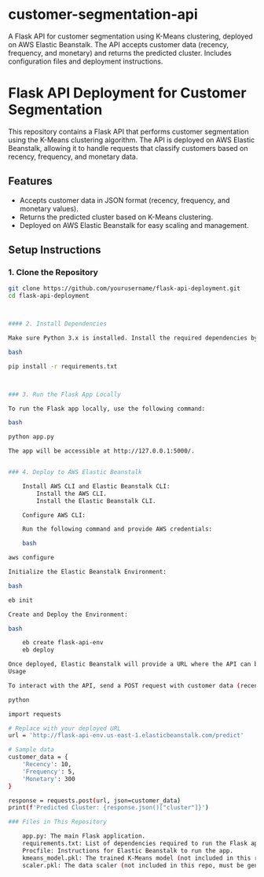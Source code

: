 # customer-segmentation-api
A Flask API for customer segmentation using K-Means clustering, deployed on AWS Elastic Beanstalk. The API accepts customer data (recency, frequency, and monetary) and returns the predicted cluster. Includes configuration files and deployment instructions.


# Flask API Deployment for Customer Segmentation

This repository contains a Flask API that performs customer segmentation using the K-Means clustering algorithm. The API is deployed on AWS Elastic Beanstalk, allowing it to handle requests that classify customers based on recency, frequency, and monetary data.

## Features

- Accepts customer data in JSON format (recency, frequency, and monetary values).
- Returns the predicted cluster based on K-Means clustering.
- Deployed on AWS Elastic Beanstalk for easy scaling and management.
  
## Setup Instructions

### 1. Clone the Repository

```bash
git clone https://github.com/yourusername/flask-api-deployment.git
cd flask-api-deployment



#### 2. Install Dependencies

Make sure Python 3.x is installed. Install the required dependencies by running:

bash

pip install -r requirements.txt



### 3. Run the Flask App Locally

To run the Flask app locally, use the following command:

bash

python app.py

The app will be accessible at http://127.0.0.1:5000/.


### 4. Deploy to AWS Elastic Beanstalk

    Install AWS CLI and Elastic Beanstalk CLI:
        Install the AWS CLI.
        Install the Elastic Beanstalk CLI.

    Configure AWS CLI:

    Run the following command and provide AWS credentials:

    bash

aws configure

Initialize the Elastic Beanstalk Environment:

bash

eb init

Create and Deploy the Environment:

bash

    eb create flask-api-env
    eb deploy

Once deployed, Elastic Beanstalk will provide a URL where the API can be accessed.
Usage

To interact with the API, send a POST request with customer data (recency, frequency, monetary):

python

import requests

# Replace with your deployed URL
url = 'http://flask-api-env.us-east-1.elasticbeanstalk.com/predict'

# Sample data
customer_data = {
    'Recency': 10,
    'Frequency': 5,
    'Monetary': 300
}

response = requests.post(url, json=customer_data)
print(f'Predicted Cluster: {response.json()["cluster"]}')

### Files in This Repository

    app.py: The main Flask application.
    requirements.txt: List of dependencies required to run the Flask app.
    Procfile: Instructions for Elastic Beanstalk to run the app.
    kmeans_model.pkl: The trained K-Means model (not included in this repo, must be generated).
    scaler.pkl: The data scaler (not included in this repo, must be generated).
